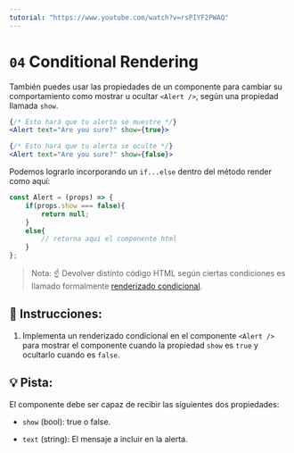 ```yaml
---
tutorial: "https://www.youtube.com/watch?v=rsPIYF2PWAQ"
---
```



# `04` Conditional Rendering

También puedes usar las propiedades de un componente para cambiar su comportamiento como mostrar u ocultar `<Alert />`, según una propiedad llamada `show`.

```jsx
{/* Esto hará que tu alerta se muestre */}
<Alert text="Are you sure?" show={true}>

{/* Esto hará que tu alerta se oculte */}
<Alert text="Are you sure?" show={false}>
```

Podemos lograrlo incorporando un `if...else` dentro del método render como aquí:

```jsx
const Alert = (props) => {
    if(props.show === false){
        return null;
    }
    else{
        // retorna aquí el componente html
    }
};
```

> Nota: ☝️ Devolver distinto código HTML según ciertas condiciones es llamado formalmente [renderizado condicional](https://react.dev/learn/conditional-rendering).

## 📝 Instrucciones:

1. Implementa un renderizado condicional en el componente `<Alert />` para mostrar el componente cuando la propiedad `show` es `true` y ocultarlo cuando es `false`.

## 💡 Pista:

El componente debe ser capaz de recibir las siguientes dos propiedades:

+ `show` (bool): true o false.

+ `text` (string): El mensaje a incluir en la alerta.
